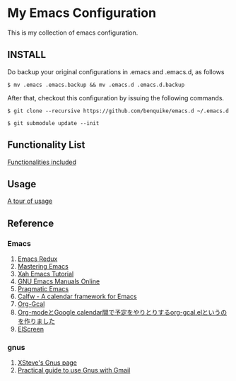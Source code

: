 # My Emacs Configuration

This is my collection of emacs configuration.

## INSTALL
Do backup your original configurations in .emacs and .emacs.d, as follows

```
$ mv .emacs .emacs.backup && mv .emacs.d .emacs.d.backup
```

After that, checkout this configuration by issuing the following commands.

```
$ git clone --recursive https://github.com/benquike/emacs.d ~/.emacs.d
```
```
$ git submodule update --init
```

## Functionality List

[Functionalities included](FunctionalityList.md)

## Usage

[A tour of usage](UsageTour.md)

## Reference
### Emacs
1. [Emacs Redux](http://emacsredux.com/)
2. [Mastering Emacs](https://www.masteringemacs.org/)
3. [Xah Emacs Tutorial](http://ergoemacs.org/emacs/emacs.html)
4. [GNU Emacs Manuals Online](http://www.gnu.org/software/emacs/manual/)
5. [Pragmatic Emacs](http://pragmaticemacs.com/)
6. [Calfw - A calendar framework for Emacs](https://github.com/kiwanami/emacs-calfw)
7. [Org-Gcal](https://github.com/myuhe/org-gcal.el)
8. [Org-modeとGoogle calendar間で予定をやりとりするorg-gcal.elというのを作りました](http://sheephead.homelinux.org/2014/03/14/7023/)
9. [ElScreen](https://github.com/knu/elscreen)

### gnus
1. [XSteve's Gnus page](http://www.xsteve.at/prg/gnus/)
2. [Practical guide to use Gnus with Gmail](http://blog.binchen.org/posts/notes-on-using-gnus.html)
